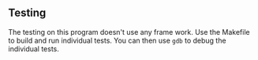 ## Testing

The testing on this program doesn't use any frame work. Use the Makefile to build and run individual tests. You can then use `gdb` to debug the individual tests.

